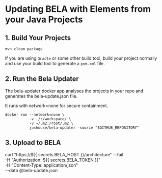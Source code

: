 # Updating BELA with Elements from your Java Projects

## 1. Build Your Projects

`mvn clean package`

If you are using `Gradle` or some other build tool, build your project normally and use your build tool to generate a `pom.xml` file.

## 2. Run the Bela Updater

The bela-updater docker app analyses the projects in your repo and generates the bela-update.json file.

It runs with network=none for secure containment.

```
docker run --network=none \
           -v ./:/workspace/ \
           -v ~/.m2:/root/.m2 \
           juxhouse/bela-updater -source "$GITHUB_REPOSITORY"
```

## 3. Upload to BELA
curl "https://${{ secrets.BELA_HOST  }}/architecture" --fail \
     -H "Authorization: ${{ secrets.BELA_TOKEN }}" \
     -H "Content-Type: application/json" \
     --data @bela-update.json
